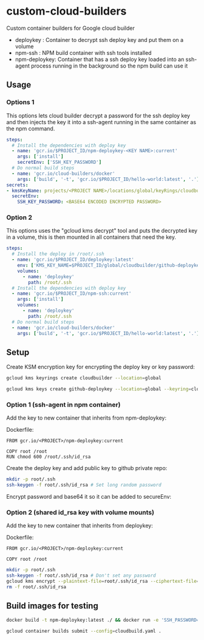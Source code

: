 # custom-cloud-builders

Custom container builders for Google cloud builder

* deploykey : Container to decrypt ssh deploy key and put them on a volume
* npm-ssh : NPM build container with ssh tools installed
* npm-deploykey: Container that has a ssh deploy key loaded into an ssh-agent process running in the background so the npm build can use it

## Usage

### Options 1

This options lets cloud builder decrypt a password for the ssh deploy key and then injects the key it into a ssh-agent running in the same container as the npm command.

``` yaml
steps:
  # Install the dependencies with deploy key
  - name: 'gcr.io/$PROJECT_ID/npm-deploykey-<KEY NAME>:current'
    args: ['install']
    secretEnv: ['SSH_KEY_PASSWORD']
  # Do normal build steps
  - name: 'gcr.io/cloud-builders/docker'
    args: ['build', '-t', 'gcr.io/$PROJECT_ID/hello-world:latest', '.']
secrets:
- kmsKeyName: projects/<PROJECT NAME>/locations/global/keyRings/cloudbuilder/cryptoKeys/github-deploykey
  secretEnv:
    SSH_KEY_PASSWORD: <BASE64 ENCODED ENCRYPTED PASSWORD>
```

### Option 2

This options uses the "gcloud kms decrypt" tool and puts the decrypted key in a volume, this is then mounted in all containers that need the key.

``` yaml
steps:
  # Install the deploy in /root/.ssh
  - name: 'gcr.io/$PROJECT_ID/deploykey:latest'
    env: ['KMS_KEY_NAME=$PROJECT_ID/global/cloudbuilder/github-deploykey']
    volumes:
      - name: 'deploykey'
        path: /root/.ssh
  # Install the dependencies with deploy key
  - name: 'gcr.io/$PROJECT_ID/npm-ssh:current'
    args: ['install']
    volumes:
      - name: 'deploykey'
        path: /root/.ssh
  # Do normal build steps
  - name: 'gcr.io/cloud-builders/docker'
    args: ['build', '-t', 'gcr.io/$PROJECT_ID/hello-world:latest', '.']
```

## Setup

Create KSM encryption key for encrypting the deploy key or key password:

``` bash
gcloud kms keyrings create cloudbuilder --location=global
```

``` bash
gcloud kms keys create github-deploykey --location=global --keyring=cloudbuilder --purpose=encryption
```

### Option 1 (ssh-agent in npm container)

Add the key to new container that inherits from npm-deploykey:

Dockerfile:

``` docker
FROM gcr.io/<PROJECT>/npm-deploykey:current

COPY root /root
RUN chmod 600 /root/.ssh/id_rsa
```

Create the deploy key and add public key to github private repo:

``` bash
mkdir -p root/.ssh
ssh-keygen -f root/.ssh/id_rsa # Set long random password
```

Encrypt password and base64 it so it can be added to secureEnv:

### Option 2 (shared id_rsa key with volume mounts)

Add the key to new container that inherits from deploykey:

Dockerfile:

``` docker
FROM gcr.io/<PROJECT>/npm-deploykey:current

COPY root /root
```

``` bash
mkdir -p root/.ssh
ssh-keygen -f root/.ssh/id_rsa # Don't set any password
gcloud kms encrypt --plaintext-file=root/.ssh/id_rsa --ciphertext-file=root/.ssh/id_rsa.enc  --location=global --keyring=cloudbuilder --key=github-deploykey
rm -f root/.ssh/id_rsa
```

## Build images for testing

``` bash
docker build -t npm-deploykey:latest ./ && docker run -e 'SSH_PASSWORD=mypassword' --rm -it npm-deploykey:latest
```

``` bash
gcloud container builds submit --config=cloudbuild.yaml .
```